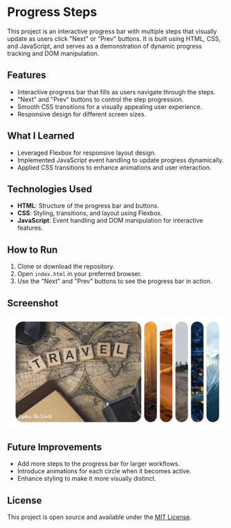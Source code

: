 # Progress Steps

This project is an interactive progress bar with multiple steps that visually update as users click "Next" or "Prev" buttons. It is built using HTML, CSS, and JavaScript, and serves as a demonstration of dynamic progress tracking and DOM manipulation.

## Features

- Interactive progress bar that fills as users navigate through the steps.
- "Next" and "Prev" buttons to control the step progression.
- Smooth CSS transitions for a visually appealing user experience.
- Responsive design for different screen sizes.

## What I Learned

- Leveraged Flexbox for responsive layout design.
- Implemented JavaScript event handling to update progress dynamically.
- Applied CSS transitions to enhance animations and user interaction.

## Technologies Used

- **HTML**: Structure of the progress bar and buttons.
- **CSS**: Styling, transitions, and layout using Flexbox.
- **JavaScript**: Event handling and DOM manipulation for interactive features.

## How to Run

1. Clone or download the repository.
2. Open `index.html` in your preferred browser.
3. Use the "Next" and "Prev" buttons to see the progress bar in action.

## Screenshot

![Progress Steps](screenshot.png)

## Future Improvements

- Add more steps to the progress bar for larger workflows.
- Introduce animations for each circle when it becomes active.
- Enhance styling to make it more visually distinct.

## License

This project is open source and available under the [MIT License](LICENSE).
